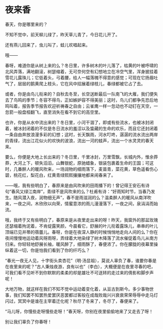 # 夜来香

春天，你是哪里来的？ 

不知不觉中，前天柳儿绿了，昨天草儿青了，今日花儿开了。 

还有燕儿回来了，虫儿叫了，蛙儿欢唱起来。 

哦—— 

春呀，难道你是从树上来的么？冬日里，许多树木的叶儿落了，枯黄的叶被呼啸的北风弄落，满地翻滚，树瑟缩着，无可奈何空有幻想地立在冷空气里，浑身披挂着雪花儿露珠儿；它低着头，弓着腰，给人一幅落魄不得意的感觉；可现在它扬眉吐气了，层层的鹅黄爬上枝头，它在风中招展着绿枝儿，春绿都被它占了去。 

或者，你是由鸟儿衔来的？自秋去冬至，长空送断最后一队南飞的大雁，我们便失去了鸟鸣的季节；冬容不得鸟，正如嫉妒容不得美丽；这时，鸟儿们都争先恐后地鸣叫着，报告季节报告欢迎祈祷春之自由；云雀鹰一样一忽动也不动钉在天空，一忽箭一般盘桓翻飞，直至消失在看不到它的高空里。 

也许，你是从水中流出来的？冬日里，小河干涸了，即或有些流水，也被冰封闭着，被冰封闭着的不仅是冬日流水的羞涩以及蛰藏的生命的欢乐，而且它还封闭着一条自由奔放浪漫多彩的幻想；这时，长天飘雨，河水叮咚，潺潺的流水流出两岸的青绿，流出江花似火的欢快的波浪，流出一河的蛙声，流出一个水灵灵的春天来。 

要么，你便是大地上长出来的？冬日里，千里冰封，万里雪飘，长城内外，惟余莽莽，大河上下，顿失滔滔，山舞银蛇，原驰蜡象，银装包裹着生命的王国；可这时，几番醉人的暖风吹来，一场润物的细雨落下，麦苗青，菜花黄，草色遥看伤心碧，桃花红，梨花白，红黄青绿熙熙攘攘地都来闹春来了。 

——哦，我有些明白了，春原来是由风吹来的田雨播下的！曾记得王安石有诗句“春风又绿江南岸”，青绿不是风吹来的么？杜甫有诗：“好雨知时节，当春乃发生。随风潜入夜，润物细无声”，春不是雨滋润的么？温柔醉人的暖风从南洋吹来，一夜之间，木欣欣以向荣，情蜜意浓的雨儿漫漫落下，一夜之间，泉涓涓而始流。 

哦，我终于又有些明白了，春原来是从夜里走出来的呀！昨天，我窗外的那盆玫瑰还瑟缩着拘泥着，不肯绽露笑颜，今晨看它，舒展的叶儿衔着露珠儿，串串的叶儿顶端已见并蒂的蓓蕾儿。春呀，你是在夜深人静的时候悄悄地走向人间的么？你在夜间慢慢地运动着风呀雨呀，弄绿着大地染绿了树木降落了流水催促着鸟儿从南方归来。你轻轻地舒展长袖，暖风醉了，细雨酥了，春便浓了。你在朦胧的夜幕里操纵着这一切，你是怕我们看到了你的纤巧么？ 

“春光一夜无人见，十字街头卖杏花”（明·汤显祖），莫说人辜负了春，谁要你春是在夜里来的呢？“古人秉烛夜游，良有以也”（李白），大概便是在夜里寻春的吧，可我们看不见听不到你默默的柔柔的却是雄壮不可送转的走过来的倩影和脚步声呢！ 

大地万物，就这样在我们不知不觉中运动着变化着，从亘古到斯今。多少事物世事，我们知罢不知罢热爱罢厌恶罢都过客般在成哉败哉兴兴衰衰荣荣辱辱中走马灯闪过，冥冥中是谁在主宰着迁化呢？秋尽了冬来了，冬尽了，春便来了。 

“马儿呀，你慢些走呀慢些走呀！”春天呀，你别在夜里偷偷地来了又走去了呀！ 

别让我们辜负了你春呀！
 